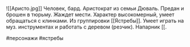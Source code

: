 ![[Аристо.jpg]]
Человек, бард.
Аристократ из семьи Дюваль. Предан и брошен в тюрьму. Жаждет мести. Характер высокомерный, умеет обращаться с клинками. Из группировки [[Ястребы]]. 
Умеет играть на муз. инструментах и работать с деревом (резчик).
Напарник [[.

#персонажи #ястребы 